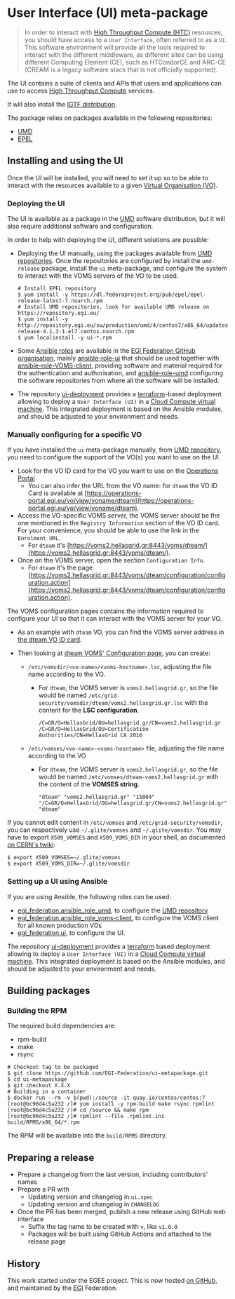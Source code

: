 # User Interface (UI) meta-package

> In order to interact with
> [High Throughput Compute (HTC)](https://docs.egi.eu/users/compute/high-throughput-compute/)
> resources, you should have access to a `User Interface`, often referred to as
> a `UI`. This software environment will provide all the tools required to
> interact with the different middleware, as different sites can be using
> different Computing Element (CE), such as HTCondorCE and ARC-CE (CREAM is a
> legacy software stack that is not officially supported).

The UI contains a suite of clients and APIs that users and applications can use
to access
[High Throughput Compute](https://docs.egi.eu/users/compute/high-throughput-compute/)
services.

It will also install the
[IGTF distribution](https://docs.egi.eu/providers/operations-manuals/howto01_using_igtf_ca_distribution/).

The package relies on packages available in the following repositories:

- [UMD](https://go.egi.eu/umd)
- [EPEL](https://docs.fedoraproject.org/en-US/epel/)

## Installing and using the UI

Once the UI will be installed, you will need to set it up so to be able to
interact with the resources available to a given
[Virtual Organisation (VO)](https://ims.egi.eu/display/EGIG/Virtual+organisation).

### Deploying the UI

The UI is available as a package in the [UMD](https://go.egi.eu/umd) software
distribution, but it will also require additional software and configuration.

In order to help with deploying the UI, different solutions are possible:

- Deploying the UI manually, using the packages available from
  [UMD repositories](https://go.egi.eu/umd). Once the repositories are configured
  by install the `umd-release` package, install the `ui` meta-package, and
  configure the system to interact with the VOMS servers of the VO to be used.

  ```shell
  # Install EPEL repository
  $ yum install -y https://dl.fedoraproject.org/pub/epel/epel-release-latest-7.noarch.rpm
  # Install UMD repositories, look for available UMD release on https://repository.egi.eu/
  $ yum install -y http://repository.egi.eu/sw/production/umd/4/centos7/x86_64/updates/umd-release-4.1.3-1.el7.centos.noarch.rpm
  $ yum localinstall -y ui-*.rpm
  ```

- Some
  [Ansible roles](https://docs.ansible.com/ansible/latest/user_guide/playbooks_reuse_roles.html)
  are available in the
  [EGI Federation GitHub organisation](https://github.com/EGI-Federation?q=ansible-role),
  mainly [ansible-role-ui](https://github.com/EGI-Federation/ansible-role-ui)
  that should be used together with
  [ansible-role-VOMS-client](https://github.com/EGI-Federation/ansible-role-VOMS-client),
  providing software and material required for the authentication and
  authorisation, and
  [ansible-role-umd](https://github.com/EGI-Federation/ansible-role-umd)
  configuring the software repositories from where all the software will be
  installed.
- The repository
  [ui-deployment](https://github.com/EGI-Federation/ui-deployment) provides a
  [terraform](https://terraform.io)-based deployment allowing to deploy a
  `User Interface (UI)` in a
  [Cloud Compute virtual machine](https://docs.egi.eu/users/compute/cloud-compute/).
  This integrated deployment is based on the Ansible modules, and should be
  adjusted to your environment and needs.

### Manually configuring for a specific VO

If you have installed the `ui` meta-package manually, from
[UMD repository](https://repository.egi.eu/), you need to configure the support
of the VO(s) you want to use on the UI.

- Look for the VO ID card for the VO you want to use on the
  [Operations Portal](https://operations-portal.egi.eu/vo/)
  - You can also infer the URL from the VO name: for `dteam` the VO ID Card is
    available at
    [https://operations-portal.egi.eu/vo/view/voname/dteam](https://operations-portal.egi.eu/vo/view/voname/dteam).
- Access the VO-specific VOMS server, the VOMS server should be the one
  mentioned in the `Registry Information` section of the VO ID card. For your
  convenience, you should be able to use the link in the `Enrolment URL`.
  - For `dteam` it's
    [https://voms2.hellasgrid.gr:8443/voms/dteam/](https://voms2.hellasgrid.gr:8443/voms/dteam/).
- Once on the VOMS server, open the section `Configuration Info`.
  - For `dteam` it's the page
    [https://voms2.hellasgrid.gr:8443/voms/dteam/configuration/configuration.action](https://voms2.hellasgrid.gr:8443/voms/dteam/configuration/configuration.action).

The VOMS configuration pages contains the information required to configure your
UI so that it can interact with the VOMS server for your VO.

- As an example with `dteam` VO, you can find the VOMS server address in
  [the dteam VO ID card](https://operations-portal.egi.eu/vo/view/voname/dteam).
- Then looking at
  [dteam VOMS' Configuration page](https://voms2.hellasgrid.gr:8443/voms/dteam/configuration/configuration.action),
  you can create:

  - `/etc/vomsdir/<vo-name>/<voms-hostname>.lsc`, adjusting the file name
    according to the VO.

    - For `dteam`, the VOMS server is `voms2.hellasgrid.gr`, so the file would
      be named `/etc/grid-security/vomsdir/dteam/voms2.hellasgrid.gr.lsc` with
      the content for the **LSC configuration**.

      ```text
      /C=GR/O=HellasGrid/OU=hellasgrid.gr/CN=voms2.hellasgrid.gr
      /C=GR/O=HellasGrid/OU=Certification Authorities/CN=HellasGrid CA 2016
      ```

  - `/etc/vomses/<vo-name>-<voms-hosntame>` file, adjusting the file name
    according to the VO

    - For `dteam`, the VOMS server is `voms2.hellasgrid.gr`, so the file would
      be named `/etc/vomses/dteam-voms2.hellasgrid.gr` with the content of the
      **VOMSES string**.

      ```text
      "dteam" "voms2.hellasgrid.gr" "15004" "/C=GR/O=HellasGrid/OU=hellasgrid.gr/CN=voms2.hellasgrid.gr" "dteam"
      ```

If you cannot edit content in `/etc/vomses` and `/etc/grid-security/vomsdir`,
you can respectively use `~/.glite/vomses` and `~/.glite/vomsdir`. You may have
to export `X509_VOMSES` and `X509_VOMS_DIR` in your shell, as documented
[on CERN's twiki](https://twiki.cern.ch/twiki/bin/view/DREAM/GridSetup):

```shell
$ export X509_VOMSES=~/.glite/vomses
$ export X509_VOMS_DIR=~/.glite/vomsdir
```

### Setting up a UI using Ansible

If you are using Ansible, the following roles can be used:

- [egi_federation.ansible_role_umd](https://galaxy.ansible.com/egi_federation/ansible_role_umd),
  to configure the [UMD repository](https://repository.egi.eu)
- [egi_federation.ansible_role_voms-client](https://galaxy.ansible.com/egi_federation/ansible_role_voms_client),
  to configure the VOMS client for all known production VOs
- [egi_federation.ui](https://galaxy.ansible.com/egi_federation/ui), to
  configure the UI.

The repository [ui-deployment](https://github.com/EGI-Federation/ui-deployment)
provides a [terraform](https://terraform.io) based deployment allowing to deploy
a `User Interface (UI)` in a
[Cloud Compute virtual machine](https://docs.egi.eu/users/compute/cloud-compute/).
This integrated deployment is based on the Ansible modules, and should be
adjusted to your environment and needs.

## Building packages

### Building the RPM

The required build dependencies are:

- rpm-build
- make
- rsync

```shell
# Checkout tag to be packaged
$ git clone https://github.com/EGI-Federation/ui-metapackage.git
$ cd ui-metapackage
$ git checkout X.X.X
# Building in a container
$ docker run --rm -v $(pwd):/source -it quay.io/centos/centos:7
[root@bc96d4c5a232 /]# yum install -y rpm-build make rsync rpmlint
[root@bc96d4c5a232 /]# cd /source && make rpm
[root@bc96d4c5a232 /]# rpmlint --file .rpmlint.ini build/RPMS/x86_64/*.rpm
```

The RPM will be available into the `build/RPMS` directory.

## Preparing a release

- Prepare a changelog from the last version, including contributors' names
- Prepare a PR with
  - Updating version and changelog in `ui.spec`
  - Updating version and changelog in `CHANGELOG`
- Once the PR has been merged, publish a new release using GitHub web interface
  - Suffix the tag name to be created with `v`, like `v1.0.0`
  - Packages will be built using GitHub Actions and attached to the release page

## History

This work started under the EGEE project. This is now hosted
[on GitHub](https://github.com/EGI-Federation/ui-metapackage), and maintained by
the [EGI](https://www.egi.eu) Federation.
